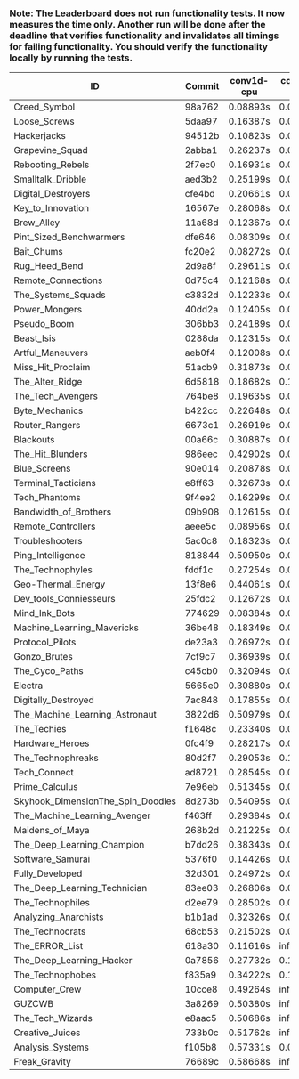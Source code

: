 ### Note: The Leaderboard does not run functionality tests. It now measures the time only. Another run will be done after the deadline that verifies functionality and invalidates all timings for failing functionality. You should verify the functionality locally by running the tests.

|ID|Commit|conv1d-cpu|conv1d-gpu|DWSPConv2D-gpu|gemm-gpu|avg|
|-|-|-|-|-|-|-|
|Creed_Symbol|98a762|0.08893s|0.04555s|3.09756s|1.88030s|1.27808s|
|Loose_Screws|5daa97|0.16387s|0.07097s|3.13919s|1.89784s|1.31797s|
|Hackerjacks|94512b|0.10823s|0.06284s|3.08610s|2.04789s|1.32626s|
|Grapevine_Squad|2abba1|0.26237s|0.06684s|3.12666s|1.86509s|1.33024s|
|Rebooting_Rebels|2f7ec0|0.16931s|0.06595s|3.11449s|2.04456s|1.34858s|
|Smalltalk_Dribble|aed3b2|0.25199s|0.06582s|3.09638s|1.99404s|1.35206s|
|Digital_Destroyers|cfe4bd|0.20661s|0.06454s|3.09565s|2.07000s|1.35920s|
|Key_to_Innovation|16567e|0.28068s|0.04690s|3.19289s|1.96036s|1.37021s|
|Brew_Alley|11a68d|0.12367s|0.05010s|3.30224s|2.05319s|1.38230s|
|Pint_Sized_Benchwarmers|dfe646|0.08309s|0.05669s|3.30766s|2.09077s|1.38455s|
|Bait_Chums|fc20e2|0.08272s|0.05513s|3.28288s|2.17563s|1.39909s|
|Rug_Heed_Bend|2d9a8f|0.29611s|0.06238s|3.07896s|2.16413s|1.40039s|
|Remote_Connections|0d75c4|0.12168s|0.04917s|3.38209s|2.05125s|1.40105s|
|The_Systems_Squads|c3832d|0.12233s|0.04766s|3.37715s|2.05931s|1.40161s|
|Power_Mongers|40dd2a|0.12405s|0.05004s|3.37315s|2.05986s|1.40177s|
|Pseudo_Boom|306bb3|0.24189s|0.04876s|3.06936s|2.24831s|1.40208s|
|Beast_Isis|0288da|0.12315s|0.09315s|3.37607s|2.04581s|1.40955s|
|Artful_Maneuvers|aeb0f4|0.12008s|0.07468s|3.12169s|2.32193s|1.40959s|
|Miss_Hit_Proclaim|51acb9|0.31873s|0.06757s|3.05399s|2.20835s|1.41216s|
|The_Alter_Ridge|6d5818|0.18682s|0.10238s|3.34072s|2.07642s|1.42658s|
|The_Tech_Avengers|764be8|0.19635s|0.06341s|3.37477s|2.08836s|1.43072s|
|Byte_Mechanics|b422cc|0.22648s|0.05946s|3.16889s|2.27522s|1.43251s|
|Router_Rangers|6673c1|0.26919s|0.07599s|3.33037s|2.13340s|1.45224s|
|Blackouts|00a66c|0.30887s|0.06593s|3.18641s|2.26870s|1.45748s|
|The_Hit_Blunders|986eec|0.42902s|0.06934s|3.40522s|1.94693s|1.46263s|
|Blue_Screens|90e014|0.20878s|0.06547s|3.34759s|2.24236s|1.46605s|
|Terminal_Tacticians|e8ff63|0.32673s|0.06906s|3.34740s|2.12711s|1.46757s|
|Tech_Phantoms|9f4ee2|0.16299s|0.09627s|3.35914s|2.27603s|1.47361s|
|Bandwidth_of_Brothers|09b908|0.12615s|0.07075s|3.30295s|2.41069s|1.47763s|
|Remote_Controllers|aeee5c|0.08956s|0.05121s|3.58837s|2.18318s|1.47808s|
|Troubleshooters|5ac0c8|0.18323s|0.06179s|3.31838s|2.37924s|1.48566s|
|Ping_Intelligence|818844|0.50950s|0.06027s|3.30692s|2.07606s|1.48819s|
|The_Technophyles|fddf1c|0.27254s|0.04752s|3.48670s|2.15969s|1.49161s|
|Geo-Thermal_Energy|13f8e6|0.44061s|0.09137s|3.34404s|2.10075s|1.49419s|
|Dev_tools_Conniesseurs|25fdc2|0.12672s|0.05817s|3.69081s|2.14862s|1.50608s|
|Mind_Ink_Bots|774629|0.08384s|0.09699s|3.46478s|2.37910s|1.50618s|
|Machine_Learning_Mavericks|36be48|0.18349s|0.07494s|3.36826s|2.45993s|1.52165s|
|Protocol_Pilots|de23a3|0.26972s|0.07227s|3.34097s|2.44065s|1.53090s|
|Gonzo_Brutes|7cf9c7|0.36939s|0.04821s|3.47406s|2.25020s|1.53547s|
|The_Cyco_Paths|c45cb0|0.32094s|0.09371s|3.69763s|2.03430s|1.53665s|
|Electra|5665e0|0.30880s|0.08289s|3.66698s|2.09148s|1.53754s|
|Digitally_Destroyed|7ac848|0.17855s|0.06722s|3.73448s|2.17261s|1.53822s|
|The_Machine_Learning_Astronaut|3822d6|0.50979s|0.07891s|3.37429s|2.22967s|1.54816s|
|The_Techies|f1648c|0.23340s|0.09333s|3.47167s|2.39515s|1.54839s|
|Hardware_Heroes|0fc4f9|0.28217s|0.07548s|3.38151s|2.46138s|1.55013s|
|The_Technophreaks|80d2f7|0.29053s|0.16109s|3.36242s|2.43180s|1.56146s|
|Tech_Connect|ad8721|0.28545s|0.08625s|3.66801s|2.30946s|1.58729s|
|Prime_Calculus|7e96eb|0.51345s|0.08473s|3.70492s|2.11249s|1.60390s|
|Skyhook_DimensionThe_Spin_Doodles|8d273b|0.54095s|0.06930s|3.31541s|2.52772s|1.61334s|
|The_Machine_Learning_Avenger|f463ff|0.29384s|0.07126s|3.78287s|2.35853s|1.62662s|
|Maidens_of_Maya|268b2d|0.21225s|0.06848s|3.72168s|2.67739s|1.66995s|
|The_Deep_Learning_Champion|b7dd26|0.38343s|0.07644s|3.76418s|2.45787s|1.67048s|
|Software_Samurai|5376f0|0.14426s|0.05729s|3.43012s|3.20043s|1.70803s|
|Fully_Developed|32d301|0.24972s|0.06734s|3.74869s|2.77551s|1.71032s|
|The_Deep_Learning_Technician|83ee03|0.26806s|0.07057s|3.42958s|3.15586s|1.73102s|
|The_Technophiles|d2ee79|0.28502s|0.05866s|3.68593s|3.12339s|1.78825s|
|Analyzing_Anarchists|b1b1ad|0.32326s|0.07052s|3.34012s|5.04542s|2.19483s|
|The_Technocrats|68cb53|0.21502s|0.08968s|3.45899s|6.01287s|2.44414s|
|The_ERROR_List|618a30|0.11616s|infs|3.26027s|4.68917s|infs|
|The_Deep_Learning_Hacker|0a7856|0.27732s|0.13481s|infs|2.89951s|infs|
|The_Technophobes|f835a9|0.34222s|0.19067s|infs|2.12794s|infs|
|Computer_Crew|10cce8|0.49264s|infs|infs|4.63579s|infs|
|GUZCWB|3a8269|0.50380s|infs|infs|4.73401s|infs|
|The_Tech_Wizards|e8aac5|0.50686s|infs|infs|4.76100s|infs|
|Creative_Juices|733b0c|0.51762s|infs|infs|4.74299s|infs|
|Analysis_Systems|f105b8|0.57331s|0.05842s|infs|infs|infs|
|Freak_Gravity|76689c|0.58668s|infs|infs|4.87389s|infs|
